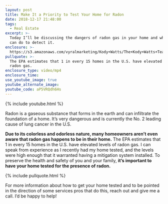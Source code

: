 ```yaml
---
layout: post
title: Make It a Priority to Test Your Home for Radon
date: 2018-12-17 21:48:00
tags:
  - Real Estate
excerpt: >-
  Today I’ll be discussing the dangers of radon gas in your home and what you
  can do to detect it.
enclosure: >-
  https://s3.amazonaws.com/vyralmarketing/Kody+Watts/The+Kody+Watts+Team-+Make+It+a+Priority+to+Test+Your+Home+for+Radon.mp4
pullquote: >-
  The EPA estimates that 1 in every 15 homes in the U.S. have elevated levels of
  radon gas.
enclosure_type: video/mp4
enclosure_time:
use_youtube_image: true
youtube_alternate_image:
youtube_code: aP5VRQdh6Hs
---
```


{% include youtube.html %}

Radon is a gaseous substance that forms in the earth and can infiltrate the foundation of a home. It’s very dangerous and is currently the No. 2 leading cause of lung cancer in the U.S. 

**Due to its colorless and odorless nature, many homeowners aren’t even aware that radon gas happens to be in their home.** The EPA estimates that 1 in every 15 homes in the U.S. have elevated levels of radon gas. I can speak from experience as I recently had my home tested, and the levels were high enough that it warranted having a mitigation system installed. To preserve the health and safety of you and your family, **it’s important to have your home tested for the presence of radon.**

{% include pullquote.html %} 

For more information about how to get your home tested and to be pointed in the direction of some services pros that do this, reach out and give me a call. I’d be happy to help!